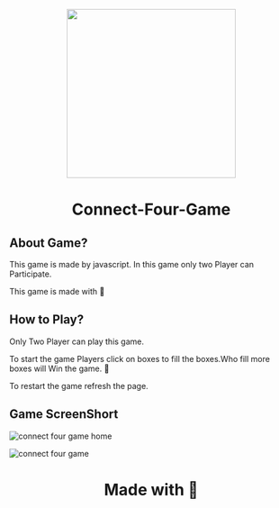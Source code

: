 <p align="center">
  <img src="https://user-images.githubusercontent.com/84700316/136743626-f3feb64d-9247-4c09-9466-ce8e05b7b278.png" width=300px> 
</p>


<h1 align="center">Connect-Four-Game </h1>

## About Game?
This game is made by javascript. In this game only two Player can Participate.

This game is made with 🖤

## How to Play?
Only Two Player can play this game.

To start the game Players click on boxes to fill the boxes.Who fill more boxes will Win the game. 🥳

To restart the game refresh the page.



## Game ScreenShort
![connect four game home](https://user-images.githubusercontent.com/84700316/136743322-b0c18c05-d0a0-4946-98db-2a3a6ac0442d.png)

![connect four game](https://user-images.githubusercontent.com/84700316/136743159-89701900-d9d6-4f78-a639-efd7633ee2de.png)


<h1 align="center"> Made with 🖤</h1>
